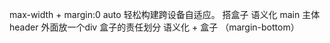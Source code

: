 max-width + margin:0 auto 轻松构建跨设备自适应。
搭盒子
语义化 main 主体
header 外面放一个div 盒子的责任划分
语义化 + 盒子 （margin-bottom）